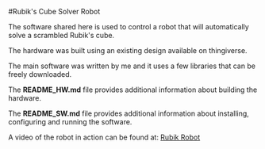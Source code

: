 #Rubik's Cube Solver Robot

The software shared here is used to control a robot that will automatically
solve a scrambled Rubik's cube.

The hardware was built using an existing design available on thingiverse.

The main software was written by me and it uses a few libraries that can
be freely downloaded.

The **README_HW.md** file provides additional information about building the
hardware.

The **README_SW.md** file provides additional information about installing,
configuring and running the software.

A video of the robot in action can be found at:
[Rubik Robot](https://youtu.be/JAeL4LN_6ps)